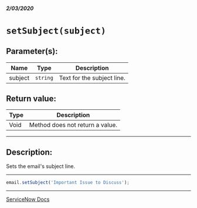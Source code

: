 ##### 2/03/2020
# `setSubject(subject)`
## Parameter(s):
| Name | Type | Description |
|---|---|---|
| subject | `string` | Text for the subject line. |

## Return value:
| Type | Description |
|---|---|
| Void | Method does not return a value. |

---

## Description:
Sets the email's subject line.

---

```js
email.setSubject('Important Issue to Discuss');
```

---

[ServiceNow Docs](https://developer.servicenow.com/app.do#!/api_doc?v=newyork&id=r_ScopedGlideEmailOutbound-setSubject_String)